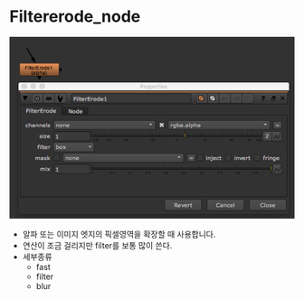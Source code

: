 # Filtererode\_node

![](../../.gitbook/assets/filtererode_node.png)

* 알파 또는 이미지 엣지의 픽셀영역을 확장할 때 사용합니다.
* 연산이 조금 걸리지만 filter를 보통 많이 쓴다.
* 세부종류
  * fast
  * filter
  * blur

